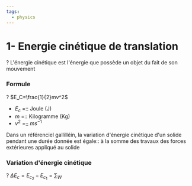 ```yaml
---
tags:
  - physics
---
```

# 1- Energie cinétique de translation
?
L'énergie cinétique est l'énergie que possède un objet du fait de son mouvement

### Formule
?
$E_C=\frac{1}{2}mv^2$

- $E_c$ =:: Joule (J)
- $m$ =:: Kilogramme (Kg)
- $v^2$ =:: $ms^{-1}$


Dans un référenciel gallilléin, la variation d'énergie cinétique d'un solide pendant une durée donnée est égale:: à la somme des travaux des forces extérieures appliqué au solide

### Variation d'énergie cinétique
?
$\Delta E_c = E_{c_{2}} - E_{c_{1}} = \sum_ W$